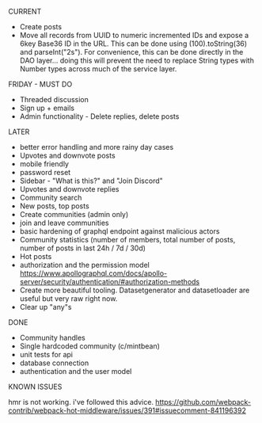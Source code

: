 CURRENT

- Create posts
- Move all records from UUID to numeric incremented IDs and expose a 6key Base36 ID in the URL. This can be done using (100).toString(36) and parseInt("2s"). For convenience, this can be done directly in the DAO layer... doing this will prevent the need to replace String types with Number types across much of the service layer.

FRIDAY - MUST DO

- Threaded discussion
- Sign up + emails
- Admin functionality - Delete replies, delete posts

LATER

- better error handling and more rainy day cases
- Upvotes and downvote posts
- mobile friendly
- password reset
- Sidebar - "What is this?" and "Join Discord"
- Upvotes and downvote replies
- Community search
- New posts, top posts
- Create communities (admin only)
- join and leave communities
- basic hardening of graphql endpoint against malicious actors
- Community statistics (number of members, total number of posts, number of posts in last 24h / 7d / 30d)
- Hot posts
- authorization and the permission model https://www.apollographql.com/docs/apollo-server/security/authentication/#authorization-methods
- Create more beautiful tooling. Datasetgenerator and datasetloader are useful but very raw right now.
- Clear up "any"s

DONE

- Community handles
- Single hardcoded community (c/mintbean)
- unit tests for api
- database connection
- authentication and the user model

KNOWN ISSUES

hmr is not working. i've followed this advice. https://github.com/webpack-contrib/webpack-hot-middleware/issues/391#issuecomment-841196392
